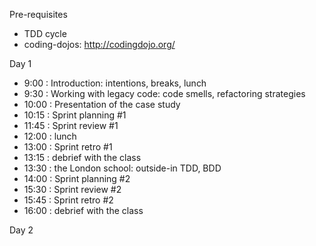 Pre-requisites
* TDD cycle
* coding-dojos: http://codingdojo.org/

Day 1
* 9:00  : Introduction: intentions, breaks, lunch
* 9:30  : Working with legacy code: code smells, refactoring strategies
* 10:00 : Presentation of the case study
* 10:15 : Sprint planning #1 
* 11:45 : Sprint review #1
* 12:00 : lunch
* 13:00 : Sprint retro #1
* 13:15 : debrief with the class
* 13:30 : the London school: outside-in TDD, BDD
* 14:00 : Sprint planning #2
* 15:30 : Sprint review #2
* 15:45 : Sprint retro #2
* 16:00 : debrief with the class

Day 2
